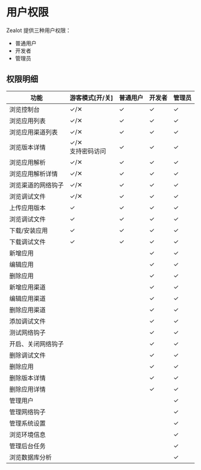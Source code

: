 # 用户权限

Zealot 提供三种用户权限：

- 普通用户
- 开发者
- 管理员


## 权限明细

功能 | 游客模式[开/关] | 普通用户 | 开发者 | 管理员
---|---|---|---|---
浏览控制台 | ✓/✕ | ✓ | ✓ | ✓
浏览应用列表 | ✓/✕ | ✓ | ✓ | ✓
浏览应用渠道列表 | ✓/✕ | ✓ | ✓ | ✓
浏览版本详情 | ✓/✕ <br />支持密码访问 | ✓ | ✓ | ✓
浏览应用解析 | ✓/✕ | ✓ | ✓ | ✓
浏览应用解析详情 | ✓/✕ | ✓ | ✓ | ✓
浏览渠道的网络钩子 | ✓/✕ | ✓ | ✓ | ✓
浏览调试文件 | ✓/✕ | ✓ | ✓ | ✓
上传应用版本 | ✓ | ✓ | ✓ | ✓
浏览调试文件 | ✓ | ✓ | ✓ | ✓
下载/安装应用 | ✓ | ✓ | ✓ | ✓
下载调试文件 | ✓ | ✓ | ✓ | ✓
新增应用 |  |  | ✓ | ✓
编辑应用 |  |  | ✓ | ✓
删除应用 |  |  | ✓ | ✓
新增应用渠道 |  |  | ✓ | ✓
编辑应用渠道 |  |  | ✓ | ✓
删除应用渠道 |  |  | ✓ | ✓
添加调试文件 |  |  | ✓ | ✓
测试网络钩子 |  |  | ✓ | ✓
开启、关闭网络钩子 |  |  | ✓ | ✓
删除调试文件 |  |  | ✓ | ✓
删除应用 |  |  | ✓ | ✓
删除版本详情 |  |  | ✓ | ✓
删除应用详情 |  |  | ✓ | ✓
管理用户  |  |  |  | ✓
管理网络钩子  |  |  |  | ✓
管理系统设置  |  |  |  | ✓
浏览环境信息  |  |  |  | ✓
管理后台任务  |  |  |  | ✓
浏览数据库分析  |  |  |  | ✓
